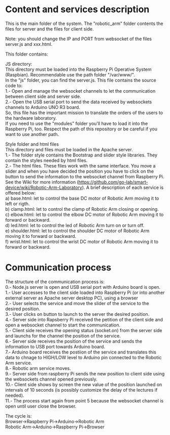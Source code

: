 Content and services description
================================
This is the main folder of the system. The "robotic_arm" folder contents the files for server and the files for client side.<br>

Note: you should change the IP and PORT from websocket of the files server.js and xxx.html.<br> 

This folder contains:

JS directory:<br>
This directory must be loaded into the Raspberry Pi Operative System (Raspbian). Recommendable use the path folder "/var/www/".<br>
In the "js" folder, you can find the server.js. This file contains the source code to:<br>
1.- Open and manage the websocket channels to let the communication between client side and server side.<br>
2.- Open the USB serial port to send the data received by websockets channels to Arduino UNO R3 board.<br>
So, this file has the important mission to translate the orders of the users to the hardware laboratory.<br>
If you need to use the "modules" folder you'll have to load it into the Raspberry Pi, too. Respect the path of this repository or be careful if you want to use another path.<br>

Style folder and html files<br>
This directory and files must be loaded in the Apache server.<br>
1.- The folder style contains the Bootstrap and slider style libraries. They contain the styles needed by html files. <br>
2.- The html files. These files work with the same interface. You move a slider and when you have decided the position you have to click on the button to send the information to the websocket channel from Raspberry Pi. See the Wiki for more information (https://github.com/go-lab/smart-device/wiki/Robotic-Arm-Laboratory). A brief description of each service is offered below:<br>
a) base.html: let to control the base DC motor of Robotic Arm moving it to left or rigth.<br>
b) clamp.html: let to control the clamp of Robotic Arm closing or opening.<br>
c) elbow.html: let to control the elbow DC motor of Robotic Arm moving it to forward or backward.<br>
d) led.html: let to control the led of Robotic Arm turn on or turn off.<br>
e) shoulder.html: let to control the shoulder DC motor of Robotic Arm moving it to forward or backward.<br>
f) wrist.html: let to control the wrist DC motor of Robotic Arm moving it to forward or backward.<br>

Communication process
=====================
The structure of the communication process is:<br>
  0.- Node.js server is open and USB serial port with Arduino board is open.<br>
  1.- User accesses to the client side loaded into Raspberry Pi (or into another external server as Apache server desktop PC), using a browser<br>
  2.- User selects the service and move the slider of the service to the desired position.<br>
  3.- User clicks on button to launch to the server the desired position.<br>
  4.- Server side into Rapsberry Pi received the petition of the client side and open a websocket channel to start the communication.<br>
  5.- Client side receives the opening status (socket.on) from the server side and launchs for the channel the position of the service.<br>
  6.- Server side receives the position of the service and sends the information to USB port towards Arduino board.<br>
  7.- Arduino board receives the postiion of the service and translates this data to chnage to HIGH/LOW level to Arduino pin connected to the Robotic Arm service.<br>
  8.- Robotic arm service moves.<br>
  9.- Server side from raspberry Pi sends the new position to client side using the websockets channel opened previously.<br>
  10.- Client side shows by screen the new value of the position launched on intervals of 10 seconds (is possibly customize the delay of the lectures if needed).<br>
  11.- The process start again from point 5 because the websocket channel is open until user close the browser.<br>

The cycle is:<br>
Browser->Raspberry Pi->Arduino->Robotic Arm<br>
Robotic Arm->Arduino->Raspberry Pi->Browser <br>
